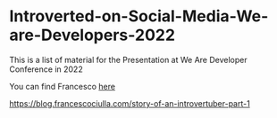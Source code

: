 # Introverted-on-Social-Media-We-are-Developers-2022

This is a list of material for the Presentation at We Are Developer Conference in 2022

You can find Francesco [here](http://francescociulla.com)

https://blog.francescociulla.com/story-of-an-introvertuber-part-1
